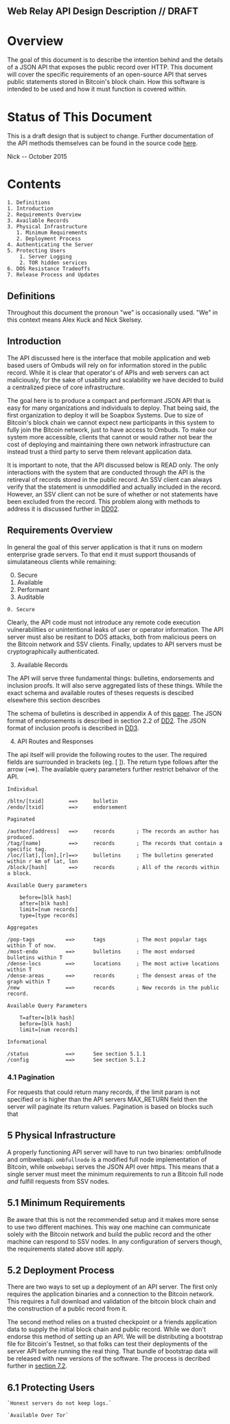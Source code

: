 <!-- title: Web Relay Spec -->

Web Relay API Design Description // DRAFT
--------------------------------

Overview
========
The goal of this document is to describe the intention behind and the details of a JSON API that exposes the public record over HTTP.
This document will cover the specific requirements of an open-source API that serves public statements stored in Bitcoin's block chain.
How this software is intended to be used and how it must function is covered within.

Status of This Document
=======================
This is a draft design that is subject to change. Further documentation of the API methods themselves can be found in the source code [here](https://github.com/soapboxsys/ombudslib).

Nick -- October 2015


Contents
========
    1. Definitions
    1. Introduction
    2. Requirements Overview
    3. Available Records
    3. Physical Infrastructure 
       1. Minimum Requirements
       2. Deployment Process
    4. Authenticating the Server
    5. Protecting Users
        1. Server Logging
        2. TOR hidden services
    6. DOS Resistance Tradeoffs
    7. Release Process and Updates

## Definitions

Throughout this document the pronoun "we" is occasionally used. "We" in this context means Alex Kuck and Nick Skelsey.


## Introduction

The API discussed here is the interface that mobile application and web based users of Ombuds will rely on for information stored in the public record.
While it is clear that operator's of APIs and web servers can act maliciously, for the sake of usability and scalability we have decided to build a centralized piece of core infrastructure. 

The goal here is to produce a compact and performant JSON API that is easy for many organizations and individuals to deploy. 
That being said, the first organization to deploy it will be Soapbox Systems.
Due to size of Bitcoin's block chain we cannot expect new participants in this system to fully join the Bitcoin network, just to have access to Ombuds.
To make our system more accessible, clients that cannot or would rather not bear the cost of deploying and maintaining there own network infrastructure can instead trust a third party to serve them relevant application data.

It is important to note, that the API discussed below is READ only. The only interactions with the system that are conducted through the API is the retireval of records stored in the public record. 
An SSV client can always verify that the statement is unmoddified and actually included in the record. 
However, an SSV client can not be sure of whether or not statements have been excluded from the record.
This problem along with methods to address it is discussed further in [DD02](/An-Auditable-API).

## Requirements Overview
In general the goal of this server application is that it runs on modern enterprise grade servers.
To that end it must support thousands of simulataneous clients while remaining:

0. Secure
1. Available
2. Performant
3. Auditable

`0. Secure`

Clearly, the API code must not introduce any remote code execution vulnerabilities or unintentional leaks of user or operator information.
The API server must also be resitant to DOS attacks, both from malicious peers on the Bitcoin network and SSV clients.
Finally, updates to API servers must be cryptographically authenticated.

3. Available Records

The API will serve three fundamental things: bulletins, endorsements and inclusion proofs.
It will also serve aggregated lists of these things. 
While the exact schema and available routes of theses requests is descibed elsewhere this section describes 

The schema of bulletins is described in appendix A of this [paper](https://getombuds.org/research).
The JSON format of endorsements is described in section 2.2 of [DD2](/DD2).
The JSON format of inclusion proofs is described in [DD3](/DD3).


4. API Routes and Responses
    
The api itself will provide the following routes to the user. 
The required fields are surrounded in brackets (eg. [ ]).
The return type follows after the arrow (==>).
The available query parameters further restrict behaivor of the API.

    Individual

    /bltn/[txid]        ==>     bulletin
    /endo/[txid]        ==>     endorsement

    Paginated

    /author/[address]   ==>     records       ; The records an author has produced.
    /tag/[name]         ==>     records       ; The records that contain a specific tag.
    /loc/[lat],[lon],[r]==>     bulletins     ; The bulletins generated within r km of lat, lon
    /block/[hash]       ==>     records       ; All of the records within a block.
    
    Available Query parameters

        before=[blk hash]
        after=[blk hash]
        limit=[num records]
        type=[type records]

    Aggregates

    /pop-tags          ==>      tags          ; The most popular tags within T of now.
    /most-endo         ==>      bulletins     ; The most endorsed bulletins within T
    /dense-locs        ==>      locations     ; The most active locations within T
    /dense-areas       ==>      records       ; The densest areas of the graph within T
    /new               ==>      records       ; New records in the public record.

    Available Query Parameters
    
        T=after=[blk hash]
        before=[blk hash]
        limit=[num records]

    Informational

    /status            ==>      See section 5.1.1 
    /config            ==>      See section 5.1.2

### 4.1 Pagination

For requests that could return many records, if the limit param is not specified or is higher than the API servers MAX_RETURN field then the server will paginate its return values.
Pagination is based on blocks such that 


## 5 Physical Infrastructure

A properly functioning API server will have to run two binaries: ombfullnode and ombwebapi.
`ombfullnode` is a modified full node implementation of Bitcoin, while `ombwebapi` serves the JSON API over https. 
This means that a single server must meet the minimum requirements to run a Bitcoin full node _and_ fulfill requests from SSV nodes.

## 5.1 Minimum Requirements
Be aware that this is not the recommended setup and it makes more sense to use two different machines. 
This way one machine can communicate solely with the Bitcoin network and build the public record and the other machine can respond to SSV nodes.
In any configuration of servers though, the requirements stated above still apply.


## 5.2 Deployment Process

There are two ways to set up a deployment of an API server. 
The first only requires the application binaries and a connection to the Bitcoin network.
This requires a full download and validation of the bitcoin block chain and the construction of a public record from it.

The second method relies on a trusted checkpoint or a friends application data to supply the initial block chain and public record.
While we don't endorse this method of setting up an API.
We will be distributing a bootstrap file for Bitcoin's Testnet, so that folks can test their deployments of the server API before running the real thing.
That bundle of bootstrap data will be released with new versions of the software.
The process is decribed further in [section 7.2]().

## 6.1 Protecting Users

    `Honest servers do not keep logs.`

    `Available Over Tor`


